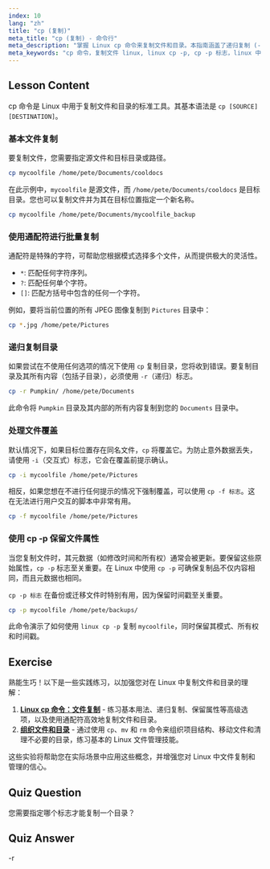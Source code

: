 ```yaml
---
index: 10
lang: "zh"
title: "cp (复制)"
meta_title: "cp (复制) - 命令行"
meta_description: "掌握 Linux cp 命令来复制文件和目录。本指南涵盖了递归复制 (-r)、使用 cp -p 标志保留属性以及使用 cp -f 标志强制覆盖等基本选项。了解 Linux 中的 cp -p 如何帮助维护文件元数据。"
meta_keywords: "cp 命令，复制文件 linux, linux cp -p, cp -p 标志，linux 中的 cp -p, cp -f 标志，递归复制，cp -r, linux 通配符，linux 命令行"
---
```


## Lesson Content

cp 命令是 Linux 中用于复制文件和目录的标准工具。其基本语法是 `cp [SOURCE] [DESTINATION]`。

### 基本文件复制

要复制文件，您需要指定源文件和目标目录或路径。

```bash
cp mycoolfile /home/pete/Documents/cooldocs
```

在此示例中，`mycoolfile` 是源文件，而 `/home/pete/Documents/cooldocs` 是目标目录。您也可以复制文件并为其在目标位置指定一个新名称。

```bash
cp mycoolfile /home/pete/Documents/mycoolfile_backup
```

### 使用通配符进行批量复制

通配符是特殊的字符，可帮助您根据模式选择多个文件，从而提供极大的灵活性。

- `*`: 匹配任何字符序列。
- `?`: 匹配任何单个字符。
- `[]`: 匹配方括号中包含的任何一个字符。

例如，要将当前位置的所有 JPEG 图像复制到 `Pictures` 目录中：

```bash
cp *.jpg /home/pete/Pictures
```

### 递归复制目录

如果尝试在不使用任何选项的情况下使用 `cp` 复制目录，您将收到错误。要复制目录及其所有内容（包括子目录），必须使用 `-r`（递归）标志。

```bash
cp -r Pumpkin/ /home/pete/Documents
```

此命令将 `Pumpkin` 目录及其内部的所有内容复制到您的 `Documents` 目录中。

### 处理文件覆盖

默认情况下，如果目标位置存在同名文件，`cp` 将覆盖它。为防止意外数据丢失，请使用 `-i`（交互式）标志，它会在覆盖前提示确认。

```bash
cp -i mycoolfile /home/pete/Pictures
```

相反，如果您想在不进行任何提示的情况下强制覆盖，可以使用 `cp -f 标志`。这在无法进行用户交互的脚本中非常有用。

```bash
cp -f mycoolfile /home/pete/Pictures
```

### 使用 cp -p 保留文件属性

当您复制文件时，其元数据（如修改时间和所有权）通常会被更新。要保留这些原始属性，`cp -p` 标志至关重要。在 Linux 中使用 `cp -p` 可确保复制品不仅内容相同，而且元数据也相同。

`cp -p 标志` 在备份或迁移文件时特别有用，因为保留时间戳至关重要。

```bash
cp -p mycoolfile /home/pete/backups/
```

此命令演示了如何使用 `linux cp -p` 复制 `mycoolfile`，同时保留其模式、所有权和时间戳。

## Exercise

熟能生巧！以下是一些实践练习，以加强您对在 Linux 中复制文件和目录的理解：

1. **[Linux cp 命令：文件复制](https://labex.io/zh/labs/linux-linux-cp-command-file-copying-209744)** - 练习基本用法、递归复制、保留属性等高级选项，以及使用通配符高效地复制文件和目录。
2. **[组织文件和目录](https://labex.io/zh/labs/linux-organizing-files-and-directories-387877)** - 通过使用 `cp`、`mv` 和 `rm` 命令来组织项目结构、移动文件和清理不必要的目录，练习基本的 Linux 文件管理技能。

这些实验将帮助您在实际场景中应用这些概念，并增强您对 Linux 中文件复制和管理的信心。

## Quiz Question

您需要指定哪个标志才能复制一个目录？

## Quiz Answer

-r
